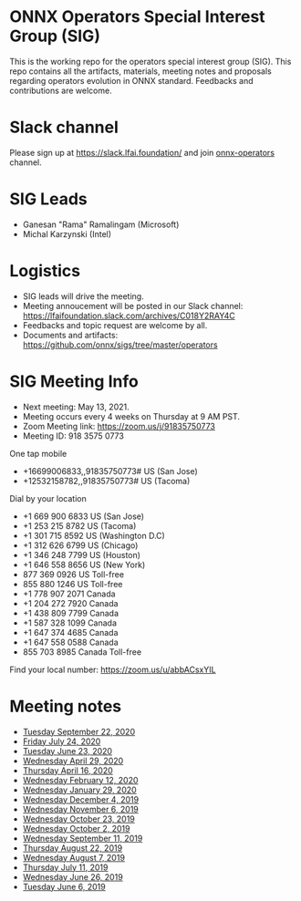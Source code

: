 <!--- SPDX-License-Identifier: Apache-2.0 -->

# ONNX Operators Special Interest Group (SIG)

This is the working repo for the operators special interest group (SIG). This repo contains all the artifacts, materials, meeting notes and proposals regarding operators evolution in ONNX standard. Feedbacks and contributions are welcome.

# Slack channel
Please sign up at https://slack.lfai.foundation/ and join [onnx-operators](https://lfaifoundation.slack.com/archives/C018Y2RAY4C) channel.

# SIG Leads

* Ganesan "Rama" Ramalingam (Microsoft)
* Michal Karzynski (Intel)

# Logistics

* SIG leads will drive the meeting.
* Meeting annoucement will be posted in our Slack channel: https://lfaifoundation.slack.com/archives/C018Y2RAY4C
* Feedbacks and topic request are welcome by all.
* Documents and artifacts: https://github.com/onnx/sigs/tree/master/operators

# SIG Meeting Info

* Next meeting: May 13, 2021.
* Meeting occurs every 4 weeks on Thursday at 9 AM PST.
* Zoom Meeting link: https://zoom.us/j/91835750773
* Meeting ID: 918 3575 0773

One tap mobile
* +16699006833,,91835750773# US (San Jose)
* +12532158782,,91835750773# US (Tacoma)

Dial by your location
* +1 669 900 6833 US (San Jose)
* +1 253 215 8782 US (Tacoma)
* +1 301 715 8592 US (Washington D.C)
* +1 312 626 6799 US (Chicago)
* +1 346 248 7799 US (Houston)
* +1 646 558 8656 US (New York)
* 877 369 0926 US Toll-free
* 855 880 1246 US Toll-free
* +1 778 907 2071 Canada
* +1 204 272 7920 Canada
* +1 438 809 7799 Canada
* +1 587 328 1099 Canada
* +1 647 374 4685 Canada
* +1 647 558 0588 Canada
*  855 703 8985 Canada Toll-free

Find your local number: https://zoom.us/u/abbACsxYIL

# Meeting notes

* [Tuesday September 22, 2020](https://github.com/onnx/sigs/blob/master/operators/meetings/017-20200922.md)
* [Friday July 24, 2020](https://github.com/onnx/sigs/blob/master/operators/meetings/016-20200724.md)
* [Tuesday June 23, 2020](https://github.com/onnx/sigs/blob/master/operators/meetings/015-20200623.md)
* [Wednesday April 29, 2020](https://github.com/onnx/sigs/blob/master/operators/meetings/014-20200429.md)
* [Thursday April 16, 2020](https://github.com/onnx/sigs/blob/master/operators/meetings/013-20200416.md)
* [Wednesday February 12, 2020](https://github.com/onnx/sigs/blob/master/operators/meetings/012-20200212.md)
* [Wednesday January 29, 2020](https://github.com/onnx/sigs/blob/master/operators/meetings/011-20200129.md)
* [Wednesday December 4, 2019](https://github.com/onnx/sigs/blob/master/operators/meetings/010-20191204.md)
* [Wednesday November 6, 2019](https://github.com/onnx/sigs/blob/master/operators/meetings/009-20191106.md)
* [Wednesday October 23, 2019](https://github.com/onnx/sigs/blob/master/operators/meetings/008-20191023.md)
* [Wednesday October 2, 2019](https://github.com/onnx/sigs/blob/master/operators/meetings/007-20191002.md)
* [Wednesday September 11, 2019](https://github.com/onnx/sigs/blob/master/operators/meetings/006-20190911.md)
* [Thursday August 22, 2019](https://github.com/onnx/sigs/blob/master/operators/meetings/005-20190822.md)
* [Wednesday August 7, 2019](https://github.com/onnx/sigs/blob/master/operators/meetings/004-20190807.md)
* [Thursday July 11, 2019](https://github.com/onnx/sigs/blob/master/operators/meetings/003-20190711.md)
* [Wednesday June 26, 2019](https://github.com/onnx/sigs/blob/master/operators/meetings/002-20190626.md)
* [Tuesday June 6, 2019](https://github.com/onnx/sigs/blob/master/operators/meetings/001-20190611.md)

